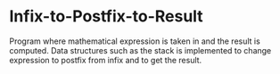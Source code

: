 # Infix-to-Postfix-to-Result
Program where mathematical expression is taken in and the result is computed. Data structures such as the stack is implemented to change expression to postfix from infix and to get the result.
